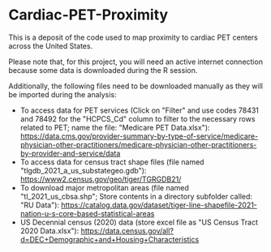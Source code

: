 # Cardiac-PET-Proximity
This is a deposit of the code used to map proximity to cardiac PET centers across the United States.

Please note that, for this project, you will need an active internet connection because some data is downloaded during the R session.

Additionally, the following files need to be downloaded manually as they will be imported during the analysis:
-  To access data for PET services (Click on "Filter" and use codes 78431 and 78492 for the "HCPCS_Cd" column to filter to the necessary rows related to PET; name the file: "Medicare PET Data.xlsx"): https://data.cms.gov/provider-summary-by-type-of-service/medicare-physician-other-practitioners/medicare-physician-other-practitioners-by-provider-and-service/data
-  To access data for census tract shape files (file named "tlgdb_2021_a_us_substategeo.gdb"): https://www2.census.gov/geo/tiger/TGRGDB21/
-  To download major metropolitan areas (file named "tl_2021_us_cbsa.shp"; Store contents in a directory subfolder called: "RU Data"): https://catalog.data.gov/dataset/tiger-line-shapefile-2021-nation-u-s-core-based-statistical-areas
-  US Decennial census (2020) data (store excel file as "US Census Tract 2020 Data.xlsx"): https://data.census.gov/all?d=DEC+Demographic+and+Housing+Characteristics
